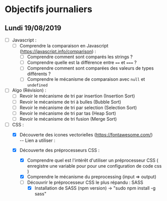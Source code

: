 # Objectifs journaliers

## Lundi 19/08/2019


* [ ] Javascript :
  * [ ] Comprendre la comparaison en Javascript (https://javascript.info/comparison) :
    * [ ] Comprendre comment sont comparés les strings ?
    * [ ] Comprendre quelle est la différence entre `==` et `===` ?
    * [ ] Comprendre comment sont comparées des valeurs de types différents ?
    * [ ] Comprendre le mécanisme de comparaison avec `null` et `undefined`

* [ ] Algo (Révision) : 
  * [ ] Revoir le mécanisme de tri par insertion (Insertion Sort)
  * [ ] Revoir le mécanisme de tri à bulles (Bubble Sort)
  * [ ] Revoir le mécanisme de tri par selection (Selection Sort)
  * [ ] Revoir le mécanisme de tri par tas (Heap Sort)
  * [ ] Revoir le mécanisme de tri fusion (Merge Sort)

* [ ] CSS : 
  * [x] Découverte des icones vectorielles (https://fontawesome.com/)  
  -- Lien a utiliser : <script src="https://kit.fontawesome.com/2a5b73246e.js"></script>

  * [x] Découverte des préprocesseurs CSS :
    * [x] Comprendre quel est l'intérêt d'utiliser un préprocesseur CSS 
     ( enregistre une variable pour pour une configuration de code css )
    * [x] Comprendre le mécanisme du preprocessing (input => output)
    * [ ] Découvrir le préprocesseur CSS le plus répandu : SASS
      * [x] Installation de SASS (npm version)  ->   "sudo npm install -g sass"
